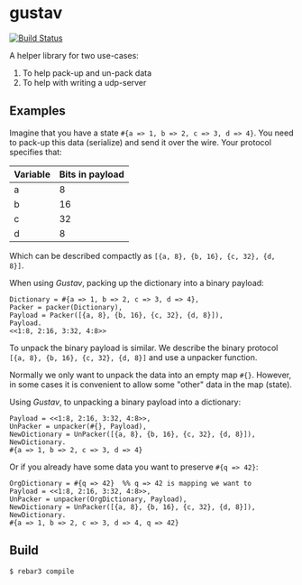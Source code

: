 gustav
=====

[![Build Status](https://travis-ci.org/Raphexion/gustav.svg?branch=master)](https://travis-ci.org/Raphexion/gustav)

A helper library for two use-cases:

1. To help pack-up and un-pack data
2. To help with writing a udp-server

Examples
--------

Imagine that you have a state `#{a => 1, b => 2, c => 3, d => 4}`.
You need to pack-up this data (serialize) and send it over the wire.
Your protocol specifies that:

| Variable | Bits in payload |
|----------|-----------------|
| a        | 8               |
| b        | 16              |
| c        | 32              |
| d        | 8               |

Which can be described compactly as `[{a, 8}, {b, 16}, {c, 32}, {d, 8}]`.

When using *Gustav*, packing up the dictionary into a binary payload:

```
Dictionary = #{a => 1, b => 2, c => 3, d => 4},
Packer = packer(Dictionary),
Payload = Packer([{a, 8}, {b, 16}, {c, 32}, {d, 8}]),
Payload.
<<1:8, 2:16, 3:32, 4:8>>
```

To unpack the binary payload is similar.
We describe the binary protocol `[{a, 8}, {b, 16}, {c, 32}, {d, 8}]`
and use a unpacker function.

Normally we only want to unpack the data into an empty map `#{}`.
However, in some cases it is convenient to allow some "other" data
in the map (state).

Using *Gustav*, to unpacking a binary payload into a dictionary:

```
Payload = <<1:8, 2:16, 3:32, 4:8>>,
UnPacker = unpacker(#{}, Payload),
NewDictionary = UnPacker([{a, 8}, {b, 16}, {c, 32}, {d, 8}]),
NewDictionary.
#{a => 1, b => 2, c => 3, d => 4}
```

Or if you already have some data you want to preserve `#{q => 42}`:

```
OrgDictionary = #{q => 42}  %% q => 42 is mapping we want to
Payload = <<1:8, 2:16, 3:32, 4:8>>,
UnPacker = unpacker(OrgDictionary, Payload),
NewDictionary = UnPacker([{a, 8}, {b, 16}, {c, 32}, {d, 8}]),
NewDictionary.
#{a => 1, b => 2, c => 3, d => 4, q => 42}
```

Build
-----

    $ rebar3 compile
